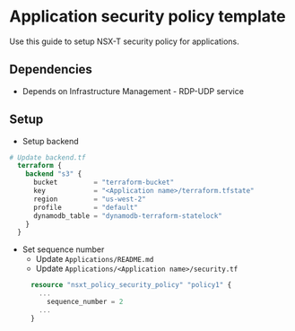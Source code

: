 # Application security policy template
Use this guide to setup NSX-T security policy for applications.

## Dependencies
* Depends on Infrastructure Management - RDP-UDP service

## Setup
* Setup backend
```terraform
# Update backend.tf
  terraform {
    backend "s3" {
      bucket         = "terraform-bucket"
      key            = "<Application name>/terraform.tfstate"
      region         = "us-west-2"
      profile        = "default"
      dynamodb_table = "dynamodb-terraform-statelock"
    }
  }
```

* Set sequence number
  * Update `Applications/README.md`
  * Update `Applications/<Application name>/security.tf`
  ```terraform
    resource "nsxt_policy_security_policy" "policy1" {
      ...
        sequence_number = 2
      ...
    }
  ```
